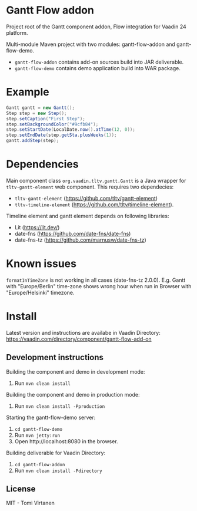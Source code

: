 # Gantt Flow addon

Project root of the Gantt component addon, Flow integration for Vaadin 24 platform.

Multi-module Maven project with two modules: gantt-flow-addon and gantt-flow-demo. 

- `gantt-flow-addon` contains add-on sources build into JAR deliverable.
- `gantt-flow-demo` contains demo application build into WAR package.

# Example

```java
Gantt gantt = new Gantt();
Step step = new Step();
step.setCaption("First Step");
step.setBackgroundColor("#9cfb84");
step.setStartDate(LocalDate.now().atTime(12, 0));
step.setEndDate(step.getSta.plusWeeks(1));
gantt.addStep(step);

```

# Dependencies

Main component class `org.vaadin.tltv.gantt.Gantt` is a Java wrapper for `tltv-gantt-element` web component. This requires two dependecies:
- `tltv-gantt-element` (https://github.com/tltv/gantt-element)
- `tltv-timeline-element` (https://github.com/tltv/timeline-element).

Timeline element and gantt element depends on following libraries:
- Lit (https://lit.dev/)
- date-fns (https://github.com/date-fns/date-fns) 
- date-fns-tz (https://github.com/marnusw/date-fns-tz)

# Known issues
`formatInTimeZone` is not working in all cases (date-fns-tz 2.0.0). 
E.g. Gantt with "Europe/Berlin" time-zone shows wrong hour when run in Browser with "Europe/Helsinki" timezone.

# Install

Latest version and instructions are availabe in Vaadin Directory: https://vaadin.com/directory/component/gantt-flow-add-on

## Development instructions

Building the component and demo in development mode:
1. Run `mvn clean install`

Building the component and demo in production mode:
1. Run `mvn clean install -Pproduction`

Starting the gantt-flow-demo server:
1. `cd gantt-flow-demo`
2. Run `mvn jetty:run`
3. Open http://localhost:8080 in the browser.

Building deliverable for Vaadin Directory:
1. `cd gantt-flow-addon`
2. Run `mvn clean install -Pdirectory`

## License
MIT - Tomi Virtanen
